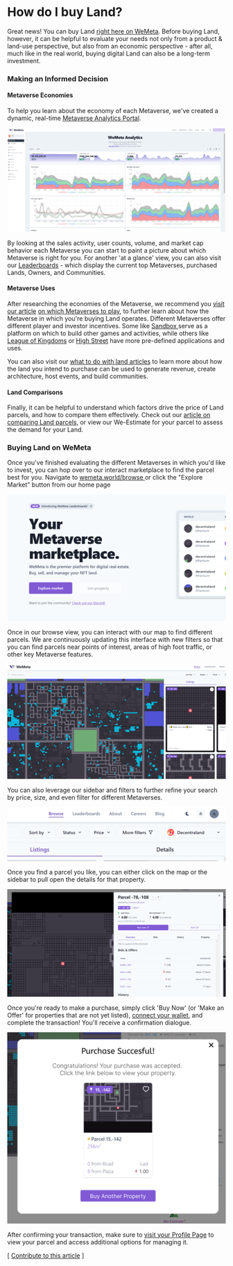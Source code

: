 # How do I buy Land?

Great news! You can buy Land [right here on WeMeta](https://wemeta.world). Before buying Land, however, it can be helpful to evaluate your needs not only from a product & land-use perspective, but also from an economic perspective - after all, much like in the real world, buying digital Land can also be a long-term investment.

### Making an Informed Decision

#### Metaverse Economies

To help you learn about the economy of each Metaverse, we've created a dynamic, real-time [Metaverse Analytics Portal](https://analytics.wemeta.world).&#x20;

![WeMeta Metaverse Analytics Portal](<../../.gitbook/assets/image (5).png>)

By looking at the sales activity, user counts, volume, and market cap behavior each Metaverse you can start to paint a picture about which Metaverse is right for you. For another 'at a glance' view, you can also visit our [Leaderboards](https://wemeta.world/leaderboards/lands) - which display the current top Metaverses, purchased Lands, Owners, and Communities.

#### Metaverse Uses

After researching the economies of the Metaverse, we recommend you [visit our article](which-metaverse-should-i-play.md) [on which Metaverses to play](which-metaverse-should-i-play.md), to further learn about how the Metaverse in which you're buying Land operates. Different Metaverses offer different player and investor incentives. Some like [Sandbox ](https://www.sandbox.game/en/)serve as a platform on which to build other games and activities, while others like [League of Kingdoms](https://www.leagueofkingdoms.com) or [High Street](https://www.highstreet.market) have more pre-defined applications and uses.

You can also visit our [what to do with land articles](what-can-i-do-with-land.md) to learn more about how the land you intend to purchase can be used to generate revenue, create architecture, host events, and build communities.

#### Land Comparisons

Finally, it can be helpful to understand which factors drive the price of Land parcels, and how to compare them effectively. Check out our [article on comparing Land parcels](how-should-i-compare-parcels.md), or view our We-Estimate for your parcel to assess the demand for your Land.



### Buying Land on WeMeta

Once you've finished evaluating the different Metaverses in which you'd like to invest, you can hop over to our interact marketplace to find the parcel best for you. Navigate to [wemeta.world/browse ](https://wemeta.world/browse)or click the "Explore Market" button from our home page

![WeMeta Homepage](<../../.gitbook/assets/image (9) (1).png>)



Once in our browse view, you can interact with our map to find different parcels. We are continuously updating this interface with new filters so that you can find parcels near points of interest, areas of high foot traffic, or other key Metaverse features.

![Interactive Decentraland Map](<../../.gitbook/assets/image (6).png>)

You can also leverage our sidebar and filters to further refine your search by price, size, and even filter for different Metaverses.

![Sidebar Filters](<../../.gitbook/assets/image (7).png>)

Once you find a parcel you like, you can either click on the map or the sidebar to pull open the details for that property.

![Parcel Details](<../../.gitbook/assets/image (4).png>)

Once you're ready to make a purchase, simply click 'Buy Now' (or 'Make an Offer' for properties that are not yet listed), [connect your wallet](../what-is-the-metaverse/digital-wallets.md), and complete the transaction! You'll receive a confirmation dialogue.

![Confirmation Dialog](<../../.gitbook/assets/image (8).png>)

After confirming your transaction, make sure to [visit your Profile Page](https://www.wemeta.world/profile/properties) to view your parcel and access additional options for managing it.&#x20;



\[ [Contribute to this article](https://github.com/the-metaverse/public-wiki) ]

